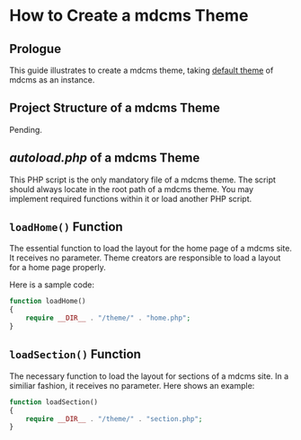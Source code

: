 # How to Create a mdcms Theme

## Prologue

This guide illustrates to create a mdcms theme, taking [default theme](https://github.com/cwchentw/mdcms/tree/master/themes/default) of mdcms as an instance.

## Project Structure of a mdcms Theme

Pending.

## *autoload.php* of a mdcms Theme

This PHP script is the only mandatory file of a mdcms theme. The script should always locate in the root path of a mdcms theme. You may implement required functions within it or load another PHP script.

## `loadHome()` Function

The essential function to load the layout for the home page of a mdcms site. It receives no parameter. Theme creators are responsible to load a layout for a home page properly.

Here is a sample code:

```php
function loadHome()
{
    require __DIR__ . "/theme/" . "home.php";
}
```

## `loadSection()` Function

The necessary function to load the layout for sections of a mdcms site. In a similiar fashion, it receives no parameter. Here shows an example:

```php
function loadSection()
{
    require __DIR__ . "/theme/" . "section.php";
}
```
